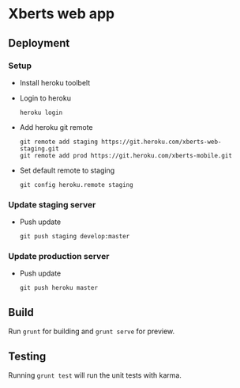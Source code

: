 # Xberts web app

## Deployment

### Setup
  - Install heroku toolbelt
  - Login to heroku

        heroku login
  
  - Add heroku git remote
  
        git remote add staging https://git.heroku.com/xberts-web-staging.git
        git remote add prod https://git.heroku.com/xberts-mobile.git
        
  - Set default remote to staging
  
        git config heroku.remote staging
        
### Update staging server
  - Push update
  
        git push staging develop:master
        
### Update production server
  - Push update
  
        git push heroku master
        
## Build

Run `grunt` for building and `grunt serve` for preview.

## Testing

Running `grunt test` will run the unit tests with karma.
